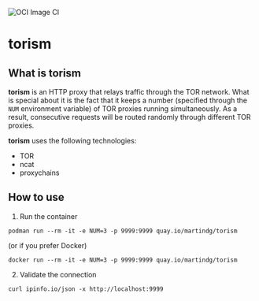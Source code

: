 ![OCI Image CI](https://github.com/martindg/torism/workflows/OCI%20Image%20CI/badge.svg)

# torism

## What is torism

**torism** is an HTTP proxy that relays traffic through the TOR network. What
is special about it is the fact that it keeps a number (specified through the
`NUM` environment variable) of TOR proxies running simultaneously. As a result,
consecutive requests will be routed randomly through different TOR proxies.

**torism** uses the following technologies:
* TOR
* ncat
* proxychains

## How to use

1. Run the container
```shell
podman run --rm -it -e NUM=3 -p 9999:9999 quay.io/martindg/torism
```
(or if you prefer Docker)
```shell
docker run --rm -it -e NUM=3 -p 9999:9999 quay.io/martindg/torism
```

2. Validate the connection
```shell
curl ipinfo.io/json -x http://localhost:9999
```
